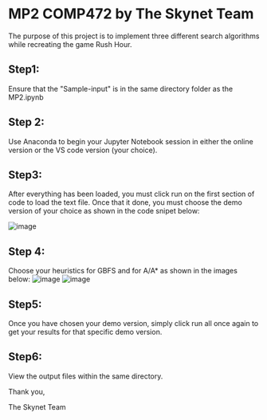 # MP2 COMP472 by The Skynet Team

The purpose of this project is to implement three different search algorithms while recreating the game Rush Hour.

## Step1:
Ensure that the "Sample-input" is in the same directory folder as the MP2.ipynb  
## Step 2: 
Use Anaconda to begin your Jupyter Notebook session in either the online version or the VS code version (your choice).
## Step3:
After everything has been loaded, you must click run on the first section of code to load the text file.
Once that it done, you must choose the demo version of your choice as shown in the code snipet below:

![image](https://user-images.githubusercontent.com/68345835/202832181-a44122c0-38f0-48af-82d5-d28cb6c6b170.png)

## Step 4:
Choose your heuristics for GBFS and for A/A* as shown in the images below:
![image](https://user-images.githubusercontent.com/68345835/205512145-68282dda-ab94-4e85-a192-56b4ca7a3e11.png)
![image](https://user-images.githubusercontent.com/68345835/205512166-2ca7d6bc-b061-48d3-b738-b3001f93f7ca.png)

## Step5:
Once you have chosen your demo version, simply click run all once again to get your results for that specific demo version.
## Step6:
View the output files within the same directory.


Thank you,

The Skynet Team

